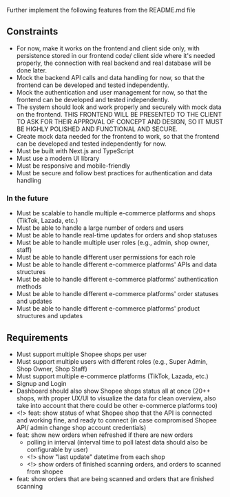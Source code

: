 Further implement the following features from the README.md file

## Constraints

- For now, make it works on the frontend and client side only, with persistence stored in our frontend code/ client side where it's needed properly, the connection with real backend and real database will be done later.
- Mock the backend API calls and data handling for now, so that the frontend can be developed and tested independently.
- Mock the authentication and user management for now, so that the frontend can be developed and tested independently.
- The system should look and work properly and securely with mock data on the frontend. THIS FRONTEND WILL BE PRESENTED TO THE CLIENT TO ASK FOR THEIR APPROVAL OF CONCEPT AND DESIGN, SO IT MUST BE HIGHLY POLISHED AND FUNCTIONAL AND SECURE.
- Create mock data needed for the frontend to work, so that the frontend can be developed and tested independently for now.
- Must be built with Next.js and TypeScript
- Must use a modern UI library
- Must be responsive and mobile-friendly
- Must be secure and follow best practices for authentication and data handling

### In the future

- Must be scalable to handle multiple e-commerce platforms and shops (TikTok, Lazada, etc.)
- Must be able to handle a large number of orders and users
- Must be able to handle real-time updates for orders and shop statuses
- Must be able to handle multiple user roles (e.g., admin, shop owner, staff)
- Must be able to handle different user permissions for each role
- Must be able to handle different e-commerce platforms' APIs and data structures
- Must be able to handle different e-commerce platforms' authentication methods
- Must be able to handle different e-commerce platforms' order statuses and updates
- Must be able to handle different e-commerce platforms' product structures and updates

## Requirements

- Must support multiple Shopee shops per user
- Must support multiple users with different roles (e.g., Super Admin, Shop Owner, Shop Staff)
- Must support multiple e-commerce platforms (TikTok, Lazada, etc.)
- Signup and Login
- Dashboard should also show Shopee shops status all at once (20++ shops, with proper UX/UI to visualize the data for clean overview, also take into account that there could be other e-commerce platforms too)
- <!> feat: show status of what Shopee shop that the API is connected and working fine, and ready to connect (in case compromised Shopee API/ admin change shop account credentials)
- feat: show new orders when refreshed if there are new orders
  - polling in interval (interval time to poll latest data should also be configurable by user)
  - <!> show "last update" datetime from each shop
  - <!> show orders of finished scanning orders, and orders to scanned from shopee
- feat: show orders that are being scanned and orders that are finished scanning
